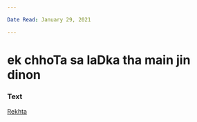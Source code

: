 ```yaml
---

Date Read: January 29, 2021

---
```


# ek chhoTa sa laDka tha main jin dinon

### Text
[Rekhta](https://www.rekhta.org/nazms/ek-ladkaa-ibn-e-insha-nazms?lang=ur)

